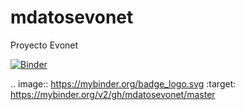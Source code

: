 # mdatosevonet
Proyecto Evonet

[![Binder](https://mybinder.org/badge_logo.svg)](https://mybinder.org/v2/gh/mdatosevonet/master)

.. image:: https://mybinder.org/badge_logo.svg
 :target: https://mybinder.org/v2/gh/mdatosevonet/master
